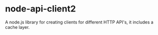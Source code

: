 # node-api-client2
A node.js library for creating clients for different HTTP API's, it includes a cache layer.
